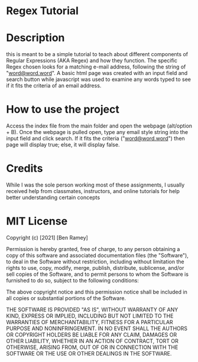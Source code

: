 # Regex Tutorial 

# Description

this is meant to be a simple tutorial to teach about different components of Regular Expressions (AKA Regex) and how they function. The specific Regex chosen looks for a matching e-mail address, following the string of "word@word.word". A basic html page was created with an input field and search button while javascript was used to examine any words typed to see if it fits the criteria of an email address.

# How to use the project

Access the index file from the main folder and open the webpage (alt/option + B). Once the webpage is pulled open, type any email style string into the input field and click search. If it fits the criteria ("word@word.word") then page will display true; else, it will display false. 

# Credits

While I was the sole person working most of these assignments, I usually received help from classmates, instructors, and online tutorials for help better understanding certain concepts

# MIT License

Copyright (c) [2021] [Ben Ramey]

Permission is hereby granted, free of charge, to any person obtaining a copy
of this software and associated documentation files (the "Software"), to deal
in the Software without restriction, including without limitation the rights
to use, copy, modify, merge, publish, distribute, sublicense, and/or sell
copies of the Software, and to permit persons to whom the Software is
furnished to do so, subject to the following conditions:

The above copyright notice and this permission notice shall be included in all
copies or substantial portions of the Software.

THE SOFTWARE IS PROVIDED "AS IS", WITHOUT WARRANTY OF ANY KIND, EXPRESS OR
IMPLIED, INCLUDING BUT NOT LIMITED TO THE WARRANTIES OF MERCHANTABILITY,
FITNESS FOR A PARTICULAR PURPOSE AND NONINFRINGEMENT. IN NO EVENT SHALL THE
AUTHORS OR COPYRIGHT HOLDERS BE LIABLE FOR ANY CLAIM, DAMAGES OR OTHER
LIABILITY, WHETHER IN AN ACTION OF CONTRACT, TORT OR OTHERWISE, ARISING FROM,
OUT OF OR IN CONNECTION WITH THE SOFTWARE OR THE USE OR OTHER DEALINGS IN THE
SOFTWARE.
